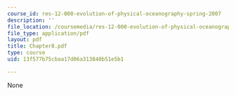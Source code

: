 ```yaml
---
course_id: res-12-000-evolution-of-physical-oceanography-spring-2007
description: ''
file_location: /coursemedia/res-12-000-evolution-of-physical-oceanography-spring-2007/13f577b75cbaa17d06a313840b51e5b1_Chapter8.pdf
file_type: application/pdf
layout: pdf
title: Chapter8.pdf
type: course
uid: 13f577b75cbaa17d06a313840b51e5b1

---
```

None